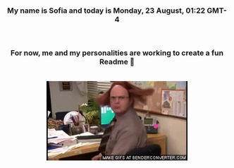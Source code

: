 


<div align="center">
<h3 >My name is Sofia and today is Monday, 23 August, 01:22 GMT-4</h3><br>
<h3 >For now, me and my personalities are working to create a fun Readme 👋
</h3><br>
<img src='img/dwight.gif' alt='working...'/>
</div>
